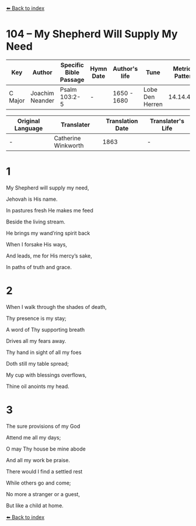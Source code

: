 [⬅️ Back to index](../README.md)

# 104 – My Shepherd Will Supply My Need

Key | Author   | Specific Bible Passage     |Hymn Date |Author's life |Tune |Metrical Pattern   |Composer/Source                                                                                        
-- | --------- | ---------------------------|----------|--------------|-----|-------------------|-------------   
C Major  | Joachim Neander      | Psalm 103:2-5 | -  | 1650 - 1680 | Lobe Den Herren | 14.14.4.7.8 | Chorale Book for England, 1863 

Original Language | Translater | Translation Date   | Translater's Life     
----------------- | --------- | --------------------|-------------   
\-  | Catherine Winkworth      | 1863 | -  | 1827 - 1878 



# 1

My Shepherd will supply my need,

Jehovah is His name.

In pastures fresh He makes me feed

Beside the living stream.

He brings my wand’ring spirit back

When I forsake His ways,

And leads, me for His mercy’s sake,

In paths of truth and grace.



# 2

When I walk through the shades of death,

Thy presence is my stay;

A word of Thy supporting breath

Drives all my fears away.

Thy hand in sight of all my foes

Doth still my table spread;

My cup with blessings overflows,

Thine oil anoints my head.



# 3

The sure provisions of my God

Attend me all my days;

O may Thy house be mine abode

And all my work be praise.

There would I find a settled rest

While others go and come;

No more a stranger or a guest,

But like a child at home.

[⬅️ Back to index](../README.md)
